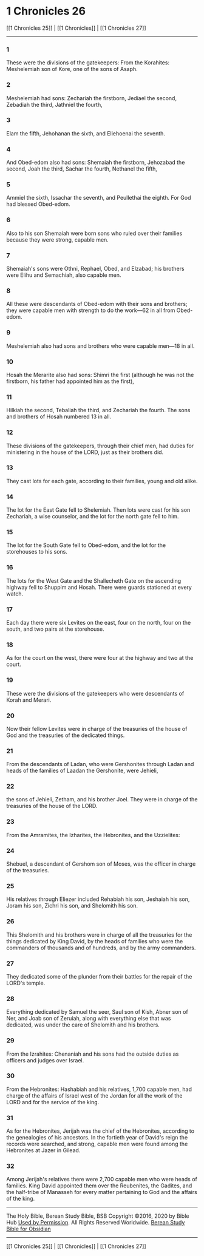 # 1 Chronicles 26

[[1 Chronicles 25]] | [[1 Chronicles]] | [[1 Chronicles 27]]

---

### 1
These were the divisions of the gatekeepers: From the Korahites: Meshelemiah son of Kore, one of the sons of Asaph.

### 2
Meshelemiah had sons: Zechariah the firstborn, Jediael the second, Zebadiah the third, Jathniel the fourth,

### 3
Elam the fifth, Jehohanan the sixth, and Eliehoenai the seventh.

### 4
And Obed-edom also had sons: Shemaiah the firstborn, Jehozabad the second, Joah the third, Sachar the fourth, Nethanel the fifth,

### 5
Ammiel the sixth, Issachar the seventh, and Peullethai the eighth. For God had blessed Obed-edom.

### 6
Also to his son Shemaiah were born sons who ruled over their families because they were strong, capable men.

### 7
Shemaiah's sons were Othni, Rephael, Obed, and Elzabad; his brothers were Elihu and Semachiah, also capable men.

### 8
All these were descendants of Obed-edom with their sons and brothers; they were capable men with strength to do the work—62 in all from Obed-edom.

### 9
Meshelemiah also had sons and brothers who were capable men—18 in all.

### 10
Hosah the Merarite also had sons: Shimri the first (although he was not the firstborn, his father had appointed him as the first),

### 11
Hilkiah the second, Tebaliah the third, and Zechariah the fourth. The sons and brothers of Hosah numbered 13 in all.

### 12
These divisions of the gatekeepers, through their chief men, had duties for ministering in the house of the LORD, just as their brothers did.

### 13
They cast lots for each gate, according to their families, young and old alike.

### 14
The lot for the East Gate fell to Shelemiah. Then lots were cast for his son Zechariah, a wise counselor, and the lot for the north gate fell to him.

### 15
The lot for the South Gate fell to Obed-edom, and the lot for the storehouses to his sons.

### 16
The lots for the West Gate and the Shallecheth Gate on the ascending highway fell to Shuppim and Hosah. There were guards stationed at every watch.

### 17
Each day there were six Levites on the east, four on the north, four on the south, and two pairs at the storehouse.

### 18
As for the court on the west, there were four at the highway and two at the court.

### 19
These were the divisions of the gatekeepers who were descendants of Korah and Merari.

### 20
Now their fellow Levites were in charge of the treasuries of the house of God and the treasuries of the dedicated things.

### 21
From the descendants of Ladan, who were Gershonites through Ladan and heads of the families of Laadan the Gershonite, were Jehieli,

### 22
the sons of Jehieli, Zetham, and his brother Joel. They were in charge of the treasuries of the house of the LORD.

### 23
From the Amramites, the Izharites, the Hebronites, and the Uzzielites:

### 24
Shebuel, a descendant of Gershom son of Moses, was the officer in charge of the treasuries.

### 25
His relatives through Eliezer included Rehabiah his son, Jeshaiah his son, Joram his son, Zichri his son, and Shelomith his son.

### 26
This Shelomith and his brothers were in charge of all the treasuries for the things dedicated by King David, by the heads of families who were the commanders of thousands and of hundreds, and by the army commanders.

### 27
They dedicated some of the plunder from their battles for the repair of the LORD's temple.

### 28
Everything dedicated by Samuel the seer, Saul son of Kish, Abner son of Ner, and Joab son of Zeruiah, along with everything else that was dedicated, was under the care of Shelomith and his brothers.

### 29
From the Izrahites: Chenaniah and his sons had the outside duties as officers and judges over Israel.

### 30
From the Hebronites: Hashabiah and his relatives, 1,700 capable men, had charge of the affairs of Israel west of the Jordan for all the work of the LORD and for the service of the king.

### 31
As for the Hebronites, Jerijah was the chief of the Hebronites, according to the genealogies of his ancestors. In the fortieth year of David's reign the records were searched, and strong, capable men were found among the Hebronites at Jazer in Gilead.

### 32
Among Jerijah's relatives there were 2,700 capable men who were heads of families. King David appointed them over the Reubenites, the Gadites, and the half-tribe of Manasseh for every matter pertaining to God and the affairs of the king.

---

The Holy Bible, Berean Study Bible, BSB
Copyright ©2016, 2020 by Bible Hub
[Used by Permission](https://berean.bible/terms.htm). All Rights Reserved Worldwide.
[Berean Study Bible for Obsidian](https://github.com/gapmiss/berean-study-bible-for-obsidian)

---

[[1 Chronicles 25]] | [[1 Chronicles]] | [[1 Chronicles 27]]

